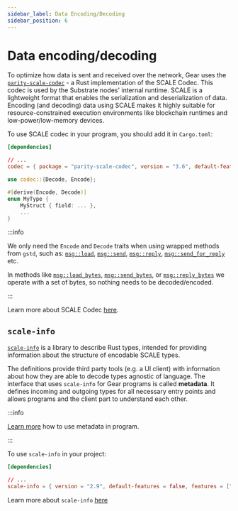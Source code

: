 ```yaml
---
sidebar_label: Data Encoding/Decoding
sidebar_position: 6
---
```


# Data encoding/decoding

To optimize how data is sent and received over the network, Gear uses the [`parity-scale-codec`](https://docs.rs/parity-scale-codec) - a Rust implementation of the SCALE Codec. This codec is used by the Substrate nodes' internal runtime. SCALE is a lightweight format that enables the serialization and deserialization of data. Encoding (and decoding) data using SCALE makes it highly suitable for resource-constrained execution environments like blockchain runtimes and low-power/low-memory devices.

To use SCALE codec in your program, you should add it in `Cargo.toml`:

```toml
[dependencies]

// ...
codec = { package = "parity-scale-codec", version = "3.6", default-features = false }
```

```rust
use codec::{Decode, Encode};

#[derive(Encode, Decode)]
enum MyType {
    MyStruct { field: ... },
    ...
}
```

:::info

We only need the `Encode` and `Decode` traits when using wrapped methods from `gstd`, such as: [`msg::load`](https://docs.gear.rs/gstd/msg/fn.load.html), [`msg::send`](https://docs.gear.rs/gstd/msg/fn.send.html), [`msg::reply`](https://docs.gear.rs/gstd/msg/fn.reply.html), [`msg::send_for_reply`](https://docs.gear.rs/gstd/msg/fn.send_for_reply.html) etc.

In methods like [`msg::load_bytes`](https://docs.gear.rs/gstd/msg/fn.load_bytes.html), [`msg::send_bytes`](https://docs.gear.rs/gstd/msg/fn.send_bytes.html), or [`msg::reply_bytes`](https://docs.gear.rs/gstd/msg/fn.reply_bytes.html) we operate with a set of bytes, so nothing needs to be decoded/encoded.

:::

Learn more about SCALE Codec [here](https://github.com/paritytech/parity-scale-codec).

## `scale-info`

[`scale-info`](https://docs.rs/scale-info/) is a library to describe Rust types, intended for providing information about the structure of encodable SCALE types.

The definitions provide third party tools (e.g. a UI client) with information about how they are able to decode types agnostic of language. The interface that uses `scale-info` for Gear programs is called **metadata**. It defines incoming and outgoing types for all necessary entry points and allows programs and the client part to understand each other.

:::info

[Learn more](./metadata.md) how to use metadata in program.

:::

To use `scale-info` in your project:

```toml
[dependencies]

// ...
scale-info = { version = "2.9", default-features = false, features = ["derive"] }
```

Learn more about `scale-info` [here](https://github.com/paritytech/scale-info)
